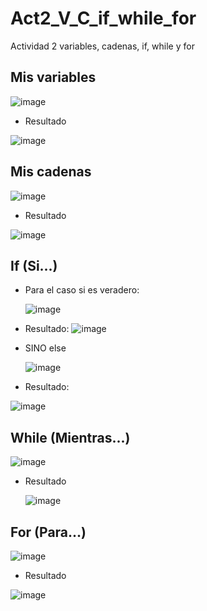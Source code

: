 # Act2_V_C_if_while_for
Actividad 2 variables, cadenas, if, while y for

## Mis variables 

![image](https://github.com/user-attachments/assets/952dcbee-17f8-4f57-ba7b-35a745901253)

- Resultado

![image](https://github.com/user-attachments/assets/6bc5fe9e-2ff0-4fc1-bf04-0cbae721c057)


## Mis cadenas

![image](https://github.com/user-attachments/assets/301808c5-c492-418f-bc24-4142b1cf9906)

- Resultado

![image](https://github.com/user-attachments/assets/163b20e9-00ca-47a8-a3fb-3dd40e7c4343)

## If (Si...)

- Para el caso si es veradero:

  ![image](https://github.com/user-attachments/assets/e636583a-d31f-43d7-8147-5f0ab165e932)

- Resultado:
  ![image](https://github.com/user-attachments/assets/92d5784a-55af-4dc2-a913-3ca75f60b316)

- SINO else

  ![image](https://github.com/user-attachments/assets/8b632e65-21db-4359-9832-92223bb5ad98)

- Resultado:

 ![image](https://github.com/user-attachments/assets/45d3bcaa-2acf-4f42-b1a5-b803663fe9b4)


## While (Mientras...)

![image](https://github.com/user-attachments/assets/b5d0fc46-0524-43e2-a645-ac10d22365e4)

- Resultado

  ![image](https://github.com/user-attachments/assets/c16ec324-e23e-4c31-bc04-7f01fb75e664)

## For (Para...)

![image](https://github.com/user-attachments/assets/6c601efc-d71d-4963-87b2-242e8bd4cf0c)

- Resultado

![image](https://github.com/user-attachments/assets/e3a0ade0-d942-4346-9a86-bf45682d0d56)















